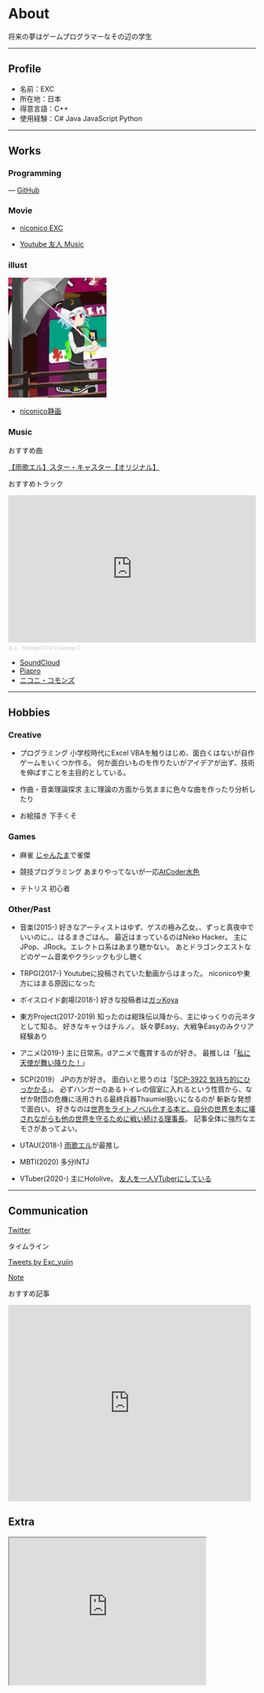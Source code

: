 # About
将来の夢はゲームプログラマーなその辺の学生

---

## Profile
- 名前：EXC
- 所在地：日本
- 得意言語：C++
- 使用経験：C# Java JavaScript Python

---

## Works
### Programming
― [GitHub](https://github.com/Exc-yujin)

### Movie
- [niconico EXC](https://www.nicovideo.jp/user/32250153)

- [Youtube 友人 Music](https://www.youtube.com/channel/UCtVrRoBBCdBjIrAFha9zQGg/about?view_as=subscriber)

### illust
<img src="my illust.png" width="200">

- [niconico静画](https://seiga.nicovideo.jp/user/illust/32250153)

### Music
おすすめ曲

<script type="application/javascript" src="https://embed.nicovideo.jp/watch/sm37101602/script?w=640&h=360"></script><noscript><a href="https://www.nicovideo.jp/watch/sm37101602">【雨歌エル】スター・キャスター【オリジナル】</a></noscript>

おすすめトラック

<iframe width="100%" height="300" scrolling="no" frameborder="no" allow="autoplay" src="https://w.soundcloud.com/player/?url=https%3A//api.soundcloud.com/tracks/900270622&color=%23ff5500&auto_play=false&hide_related=false&show_comments=true&show_user=true&show_reposts=false&show_teaser=true&visual=true"></iframe><div style="font-size: 10px; color: #cccccc;line-break: anywhere;word-break: normal;overflow: hidden;white-space: nowrap;text-overflow: ellipsis; font-family: Interstate,Lucida Grande,Lucida Sans Unicode,Lucida Sans,Garuda,Verdana,Tahoma,sans-serif;font-weight: 100;"><a href="https://soundcloud.com/exc-442133669" title="友人" target="_blank" style="color: #cccccc; text-decoration: none;">友人</a> · <a href="https://soundcloud.com/exc-442133669/midnight-dtm-challenge-2" title="Midnight DTM Challenge 2" target="_blank" style="color: #cccccc; text-decoration: none;">Midnight DTM Challenge 2</a></div>

- [SoundCloud](https://soundcloud.com/exc-442133669)
- [Piapro](https://piapro.jp/bamboowonsstring)
- [ニコニ・コモンズ](https://commons.nicovideo.jp/user/2147331)
---
## Hobbies
### Creative
- プログラミング
小学校時代にExcel VBAを触りはじめ、面白くはないが自作ゲームをいくつか作る。
何か面白いものを作りたいがアイデアが出ず、技術を伸ばすことを主目的としている。

- 作曲・音楽理論探求
主に理論の方面から気ままに色々な曲を作ったり分析したり

- お絵描き
下手くそ

### Games
- 麻雀
[じゃんたま](https://mahjongsoul.com/)で雀傑

- 競技プログラミング
あまりやってないが一応[AtCoder水色](https://atcoder.jp/users/bamboowonsstring)

- テトリス
初心者

### Other/Past
- 音楽(2015-)
好きなアーティストはゆず、ゲスの極み乙女。、ずっと真夜中でいいのに。、はるまきごはん。
最近はまっているのはNeko Hacker。
主にJPop、JRock。エレクトロ系はあまり聴かない。
あとドラゴンクエストなどのゲーム音楽やクラシックも少し聴く

- TRPG(2017-)
Youtubeに投稿されていた動画からはまった。
niconicoや東方にはまる原因になった

- ボイスロイド劇場(2018-)
好きな投稿者は[ガッKoya](https://www.nicovideo.jp/user/24250283)

- 東方Project(2017-2019)
知ったのは紺珠伝以降から、主にゆっくりの元ネタとして知る。
好きなキャラはチルノ。
妖々夢Easy、大戦争Easyのみクリア経験あり

- アニメ(2019-)
主に日常系。dアニメで鑑賞するのが好き。
最推しは「[私に天使が舞い降りた！](http://watatentv.com/index.html)」

- SCP(2019）
JPの方が好き。
面白いと思うのは「[SCP-3922 気持ち的にひっかかる](http://scp-jp.wikidot.com/scp-3022)」。
必ずハンガーのあるトイレの個室に入れるという性質から、なぜか財団の危機に活用される最終兵器Thaumiel扱いになるのが
斬新な発想で面白い。
好きなのは[世界をライトノベル化する本と、自分の世界を本に壊されながらも他の世界を守るために戦い続ける理事長](http://scp-jp.wikidot.com/scp-1989-jp)。
記事全体に強烈なエモさがあってよい。

- UTAU(2018-)
[雨歌エル](https://www.mizuiro.info/amagaelu)が最推し

- MBTI(2020)
多分INTJ

- VTuber(2020-)
主にHololive。
[友人を一人VTuberにしている](https://www.youtube.com/channel/UCilXilj-aU5f8Wt6UrZEWxA)

---

## Communication
[Twitter](https://twitter.com/Exc_yujin)

タイムライン

<a class="twitter-timeline" data-width="400" data-height="600" href="https://twitter.com/Exc_yujin?ref_src=twsrc%5Etfw">Tweets by Exc_yujin</a> <script async src="https://platform.twitter.com/widgets.js" charset="utf-8"></script>

[Note](https://note.com/bamboowonsstring)

おすすめ記事

<iframe class="note-embed" src="https://note.com/embed/notes/n22d73389ccb7" style="border: 0; display: block; max-width: 99%; width: 494px; padding: 0px; margin: 10px 0px; position: static; visibility: visible;" height="400"></iframe><script async src="https://note.com/scripts/embed.js" charset="utf-8"></script>

## Extra
<iframe src="https://www.openprocessing.org/sketch/981920/embed/" width="400" height="300"></iframe>
